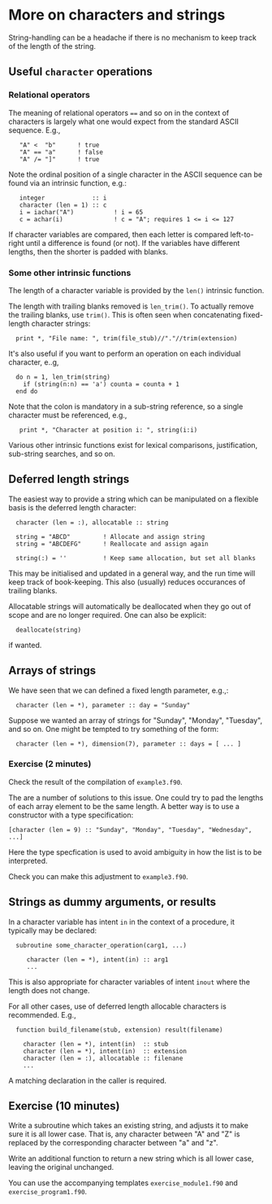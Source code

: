 # More on characters and strings

String-handling can be a headache if there is no mechanism to keep
track of the length of the string. 


## Useful `character` operations

### Relational operators

The meaning of relational operators `==` and so on in the context of
characters is largely what one would expect from the standard ASCII
sequence. E.g.,
```
   "A" <  "b"      ! true
   "A" == "a"      ! false
   "A" /= "]"      ! true
```
Note the ordinal position of a single character in the ASCII sequence
can be found via an intrinsic function, e.g.:
```
   integer             :: i
   character (len = 1) :: c
   i = iachar("A")           ! i = 65
   c = achar(i)              ! c = "A"; requires 1 <= i <= 127
```

If character variables are compared, then each letter is compared
left-to-right until a difference is found (or not). If the variables
have different lengths, then the shorter is padded with blanks.


### Some other intrinsic functions

The length of a character variable is provided by the `len()` intrinsic
function.

The length with trailing blanks removed is `len_trim()`. To actually
remove the trailing blanks, use `trim()`. This is often seen when
concatenating fixed-length character strings:
```
  print *, "File name: ", trim(file_stub)//"."//trim(extension)
```

It's also useful if you want to perform an operation on each individual
character, e..g,
```
  do n = 1, len_trim(string)
    if (string(n:n) == 'a') counta = counta + 1
  end do
```
Note that the colon is mandatory in a sub-string reference, so a
single character must be referenced, e.g.,
```
   print *, "Character at position i: ", string(i:i)
```

Various other intrinsic functions exist for lexical comparisons,
justification, sub-string searches, and so on.

## Deferred length strings

The easiest way to provide a string which can be manipulated on a
flexible basis is the deferred length character:
```
  character (len = :), allocatable :: string

  string = "ABCD"         ! Allocate and assign string
  string = "ABCDEFG"      ! Reallocate and assign again

  string(:) = ''          ! Keep same allocation, but set all blanks
```
This may be initialised and updated in a general way, and the run time
will keep track of book-keeping. This also (usually) reduces occurances of
trailing blanks.

Allocatable strings will automatically be deallocated when they go out
of scope and are no longer required. One can also be explicit:
```
  deallocate(string)
```
if wanted.

## Arrays of strings

We have seen that we can defined a fixed length parameter, e.g.,:
```
  character (len = *), parameter :: day = "Sunday"
```
Suppose we wanted an array of strings for "Sunday", "Monday", "Tuesday",
and so on. One might be tempted to try something of the form:
```
  character (len = *), dimension(7), parameter :: days = [ ... ]
```

### Exercise (2 minutes)

Check the result of the compilation of `example3.f90`.

The are a number of solutions to this issue. One could try to pad the
lengths of each array element to be the same length. A better way is
to use a constructor with a type specification:
```
[character (len = 9) :: "Sunday", "Monday", "Tuesday", "Wednesday", ...]
```
Here the type specfication is used to avoid ambiguity in how the
list is to be interpreted.

Check you can make this adjustment to `example3.f90`.


## Strings as dummy arguments, or results

In a character variable has intent `in` in the context of a procedure,
it typically may be declared:
```
  subroutine some_character_operation(carg1, ...)

     character (len = *), intent(in) :: arg1
     ...
```
This is also appropriate for character variables of intent `inout`
where the length does not change.

For all other cases, use of deferred length allocable characters is
recommended. E.g.,
```
  function build_filename(stub, extension) result(filename)

    character (len = *), intent(in)  :: stub
    character (len = *), intent(in)  :: extension
    character (len = :), allocatable :: filenane
    ...
```
A matching declaration in the caller is required.

## Exercise (10 minutes)

Write a subroutine which takes an existing string, and adjusts it to
make sure it is all lower case. That is, any character between "A"
and "Z" is replaced by the corresponding character between "a" and "z".

Write an additional function to return a new string which is all
lower case, leaving the original unchanged.

You can use the accompanying templates `exercise_module1.f90` and
`exercise_program1.f90`.